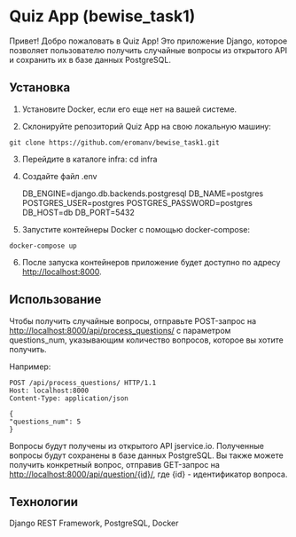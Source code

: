 # Quiz App (bewise_task1)

Привет! Добро пожаловать в Quiz App! Это приложение Django, которое позволяет пользователю получить случайные вопросы из открытого API и сохранить их в базе данных PostgreSQL.

## Установка

1. Установите Docker, если его еще нет на вашей системе.

2. Склонируйте репозиторий Quiz App на свою локальную машину:

  `git clone https://github.com/eromanv/bewise_task1.git`

3. Перейдите в каталоге infra:
    cd infra

4. Создайте файл .env

    DB_ENGINE=django.db.backends.postgresql
    DB_NAME=postgres
    POSTGRES_USER=postgres
    POSTGRES_PASSWORD=postgres
    DB_HOST=db
    DB_PORT=5432

5. Запустите контейнеры Docker с помощью docker-compose:

`docker-compose up`

6. После запуска контейнеров приложение будет доступно по адресу <http://localhost:8000>.

## Использование

Чтобы получить случайные вопросы, отправьте POST-запрос на <http://localhost:8000/api/process_questions/> с параметром questions_num, указывающим количество вопросов, которое вы хотите получить.

Например:

    POST /api/process_questions/ HTTP/1.1
    Host: localhost:8000
    Content-Type: application/json

    {
    "questions_num": 5
    }

Вопросы будут получены из открытого API jservice.io. Полученные вопросы будут сохранены в базе данных PostgreSQL.
Вы также можете получить конкретный вопрос, отправив GET-запрос на <http://localhost:8000/api/question/{id}/>, где {id} - идентификатор вопроса.

## Технологии

Django REST Framework, PostgreSQL, Docker
